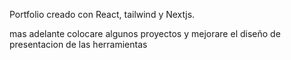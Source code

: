 Portfolio creado con React, tailwind y Nextjs.

mas adelante colocare algunos proyectos y mejorare el diseño de presentacion de las herramientas
